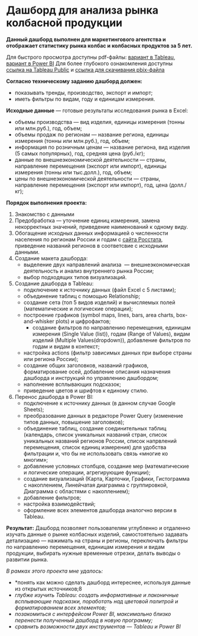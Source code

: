 # Дашборд для анализа рынка колбасной продукции

**Данный дашборд выполнен для маркетингового агентства и отображает статистику рынка колбас и колбасных продуктов за 5 лет.**

Для быстрого просмотра доступны pdf-файлы: [вариант в Tableau](https://github.com/rebeshanya/BI-projects/blob/main/Sausage%20market%20analytics/sausage_market_tableau.pdf), [вариант в Power BI](https://github.com/rebeshanya/BI-projects/blob/main/Sausage%20market%20analytics/sausage_market_powerbi.pdf)
Для более глубокого ознакомления доступны [ссылка на Tableau Public](https://public.tableau.com/views/sausage_market_analytics_second/Dash?:language=en-US&:display_count=n&:origin=viz_share_link) и [ссылка для скачивания pbix-файла](https://disk.yandex.ru/d/s5yjqtS79D31-g)

**Согласно техническому заданию дашборд должен:**
- показывать тренды, производство, экспорт и импорт;
- иметь фильтры по видам, году и единицам измерения.

**Исходные данные** — готовые результаты исследования рынка в Excel:
- объемы производства — вид изделия, единицы измерения (тонны или млн.руб.), год, объем;
- объемы продаж по регионам — название региона, единицы измерения (тонны или млн.руб.), год, объем;
- информация по розничным ценам — название региона, вид изделия (5 самых популярных), год, средняя цена (руб./кг);
- данные по внешнеэкономической деятельности — страны, направление перемещения (экспорт или импорт), единицы измерения (тонны или тыс.долл.), год, объем;
- цены по внешнеэкономической деятельности — страны, направление перемещения (экспорт или импорт), год, цена (долл./кг);

**Порядок выполнения проекта:**
1. Знакомство с данными
2. Предобработка — уточнение единиц измерения, замена некорректных значений, приведение наименований к одному виду.
3. Обогащение исходных данных информацией о численности населения по регионам России и годам с [сайта Росстата](https://rosstat.gov.ru/compendium/document/13282), приведение названий регионов в соответсвие с исходными данными.
4. Создание макета дашборда: 
    - выделение двух направлений анализа  — внешнеэкономическая деятельность и анализ внутреннего рынка России;
    - выбор подходящих типов визуализаций.
5. Создание дашборда в Tableau:
    - подключение к источнику данных (файл Excel c 5 листами);
    - объединение таблиц с помощью Relationship;
    - создание сета (топ 5 видов изделий) и вычисляемых полей (математические и логические операции);
    - построение графиков (symbol maps, lines, bars, area charts, box-and-whisker plots) и цифрофактов;
        - создание фильтров по направлению перемещения, единицам измерения (Single Value (list)), годам (Range of Values), видам изделий (Multiple Values(dropdown)), добавление фильтров по годам и видам в контекст;
    - настройка actions (фильтр зависимых данных при выборе страны или региона России);
    - создание общих заголовков, названий графиков, форматирование осей, добавление описания назначения дашборда и инструкций по управлению дашбордом;
    - наполнение всплывающих подсказок;
    - приведение цветов и шрифтов к единому стилю.
6. Перенос дашборда в Power BI:
    - подключение к источнику данных (в данном случае Google Sheets);
    - преобразование данных в редакторе Power Query (изменение типов данных, повышение заголовков);
    - объединение таблиц, создание соединительных таблиц (календарь, список уникальных названий стран, список уникальных названий регионов России, список напрвлений перемещения, список единиц измерения) для удобства фильтрации и, что бы не использовать связь «многие ко многим»;
    - добавление условных столбцов, создание мер (математические и логические операции, агрегирующие функции);
    - создание визуализаций (Карта, Карточки, Графики, Гистограмма с накоплением, Линейчатая диаграмма с группировкой, Диаграмма с областями с накоплением);
    - добавление фильтров;
    - настройка взаимодействий;
    - оформление всех элементов дашборда аналогчно версии в Tableau.

**Результат:**
Дашборд позволяет пользователям углубленно и отдаленно изучать данные о рынке колбасных изделий, самостоятельно задавать детализацию — нажимать на страны и регионы, переключать фильтры по направлению перемещения, единицам измерения и видам продукции, выбирать нужные временные отрезки, делать выводы о развитии рынка. 

*В рамках этого проекта мне удалось:*
- *понять как можно сделать дашборд интереснее, используя данные из открытых источников;8
- *глубже изучить Tableau: создать информативные и лаконичные всплывающие подсказки, поработать над цветовой палитрой и форматированием всех элементов;*
- *позакомиться с интерфейсом Power BI, максимально близко перенести полученный дашборд в новую программу;*
- *сравнить возможности двух инструментов — Tableau и Power BI*